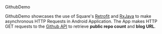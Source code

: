 GithubDemo

GithubDemo showcases the use of Square's [Retrofit](http://square.github.io/retrofit/) 
and [RxJava](https://github.com/ReactiveX/RxJava/wiki) to make asynchronous 
HTTP Requests in Android Application. The App makes HTTP GET requests to the 
[Github API](https://developer.github.com/guides/getting-started/#overview) 
to retrieve **public repo count** and **blog URL**.
